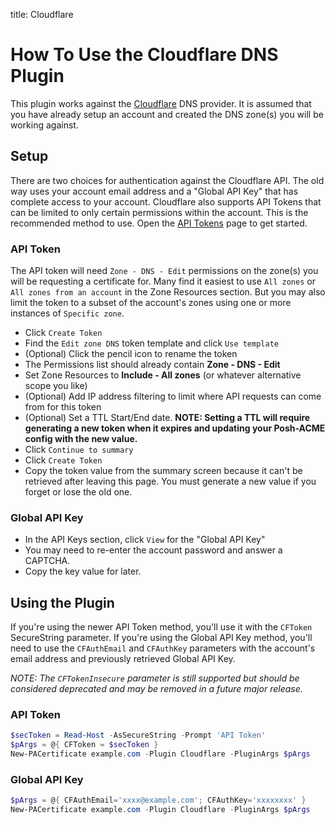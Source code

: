 title: Cloudflare

# How To Use the Cloudflare DNS Plugin

This plugin works against the [Cloudflare](https://www.cloudflare.com/dns) DNS provider. It is assumed that you have already setup an account and created the DNS zone(s) you will be working against.

## Setup

There are two choices for authentication against the Cloudflare API. The old way uses your account email address and a "Global API Key" that has complete access to your account. Cloudflare also supports API Tokens that can be limited to only certain permissions within the account. This is the recommended method to use. Open the [API Tokens](https://dash.cloudflare.com/profile/api-tokens) page to get started.

### API Token

The API token will need `Zone - DNS - Edit` permissions on the zone(s) you will be requesting a certificate for. Many find it easiest to use `All zones` or `All zones from an account` in the Zone Resources section. But you may also limit the token to a subset of the account's zones using one or more instances of `Specific zone`.

* Click `Create Token`
* Find the `Edit zone DNS` token template and click `Use template`
* (Optional) Click the pencil icon to rename the token
* The Permissions list should already contain **Zone - DNS - Edit**
* Set Zone Resources to **Include - All zones** (or whatever alternative scope you like)
* (Optional) Add IP address filtering to limit where API requests can come from for this token
* (Optional) Set a TTL Start/End date. **NOTE: Setting a TTL will require generating a new token when it expires and updating your Posh-ACME config with the new value.**
* Click `Continue to summary`
* Click `Create Token`
* Copy the token value from the summary screen  because it can't be retrieved after leaving this page. You must generate a new value if you forget or lose the old one.

### Global API Key

* In the API Keys section, click `View` for the "Global API Key"
* You may need to re-enter the account password and answer a CAPTCHA.
* Copy the key value for later.

## Using the Plugin

If you're using the newer API Token method, you'll use it with the `CFToken` SecureString parameter. If you're using the Global API Key method, you'll need to use the `CFAuthEmail` and `CFAuthKey` parameters with the account's email address and previously retrieved Global API Key.

*NOTE: The `CFTokenInsecure` parameter is still supported but should be considered deprecated and may be removed in a future major release.*

### API Token

```powershell
$secToken = Read-Host -AsSecureString -Prompt 'API Token'
$pArgs = @{ CFToken = $secToken }
New-PACertificate example.com -Plugin Cloudflare -PluginArgs $pArgs
```

### Global API Key

```powershell
$pArgs = @{ CFAuthEmail='xxxx@example.com'; CFAuthKey='xxxxxxxx' }
New-PACertificate example.com -Plugin Cloudflare -PluginArgs $pArgs
```
